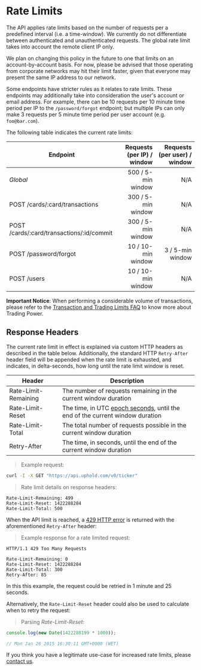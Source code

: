 # Rate Limits

The API applies rate limits based on the number of requests per a predefined interval (i.e. a time-window).
We currently do not differentiate between authenticated and unauthenticated requests.
The global rate limit takes into account the remote client IP only.

We plan on changing this policy in the future to one that limits on an account-by-account basis.
For now, please be advised that those operating from corporate networks may hit their limit faster,
given that everyone may present the same IP address to our network.

Some endpoints have stricter rules as it relates to rate limits.
These endpoints may additionally take into consideration the user's account or email address.
For example, there can be 10 requests per 10 minute time period per IP to the `/password/forgot` endpoint;
but multiple IPs can only make 3 requests per 5 minute time period per user account (e.g. `foo@bar.com`).

The following table indicates the current rate limits:

Endpoint                                  | Requests (per IP) / window | Requests (per user) / window
----------------------------------------- | -------------------------: | ---------------------------:
*Global*                                  |         500 / 5-min window |                          N/A
POST /cards/:card/transactions            |         300 / 5-min window |                          N/A
POST /cards/:card/transactions/:id/commit |         300 / 5-min window |                          N/A
POST /password/forgot                     |         10 / 10-min window |             3 / 5-min window
POST /users                               |         10 / 10-min window |                          N/A

<aside class="notice">
  <strong>Important Notice</strong>: When performing a considerable volume of transactions, please refer to the <a href="https://support.uphold.com/hc/en-us/articles/360038404532">Transaction and Trading Limits FAQ</a> to know more about Trading Power.
</aside>

## Response Headers

The current rate limit in effect is explained via custom HTTP headers as described in the table below.
Additionally, the standard HTTP `Retry-After` header field will be appended when the rate limit is exhausted,
and indicates, in delta-seconds, how long until the rate limit window is reset.

Header               | Description
-------------------- | ----------------------------------------------------------------------------------------------------------------------
Rate-Limit-Remaining | The number of requests remaining in the current window duration
Rate-Limit-Reset     | The time, in UTC [epoch seconds](http://en.wikipedia.org/wiki/Unix_time), until the end of the current window duration
Rate-Limit-Total     | The total number of requests possible in the current window duration
Retry-After          | The time, in seconds, until the end of the current window duration

> Example request:

```bash
curl -I -X GET "https://api.uphold.com/v0/ticker"
```

> Rate limit details on response headers:

```
Rate-Limit-Remaining: 499
Rate-Limit-Reset: 1422288284
Rate-Limit-Total: 500
```

When the API limit is reached, a [429 HTTP error](#errors) is returned with the aforementioned `Retry-After` header:

> Example response for a rate limited request:

```
HTTP/1.1 429 Too Many Requests

Rate-Limit-Remaining: 0
Rate-Limit-Reset: 1422288284
Rate-Limit-Total: 300
Retry-After: 85
```

In this this example, the request could be retried in 1 minute and 25 seconds.

Alternatively, the `Rate-Limit-Reset` header could also be used to calculate when to retry the request:

> Parsing _Rate-Limit-Reset_:

```js
console.log(new Date(1422288199 * 1000));

// Mon Jan 26 2015 16:30:11 GMT+0000 (WET)
```

If you think you have a legitimate use-case for increased rate limits, please [contact us](/#support).
